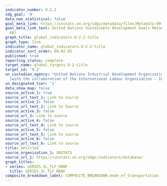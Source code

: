 ```yaml
---
indicator_number: 9.2.2
sdg_goal: '9'
data_non_statistical: false
goal_meta_link: https://unstats.un.org/sdgs/metadata/files/Metadata-09-02-02.pdf
goal_meta_link_text: United Nations Sustainable Development Goals Metadata (PDF 323
  KB)
graph_title: global_indicators.9-2-2-title
graph_type: line
indicator_name: global_indicators.9-2-2-title
indicator_sort_order: 09-02-02
published: true
reporting_status: complete
target_name: global_targets.9-2-title
target_id: '9.2'
un_custodian_agency: "United Nations Industrial Development Organization (UNIDO)\n\
  (with the collaboration of the International Labour Organization – ILO)"
un_designated_tier: '1'
data_show_map: false
source_active_1: true
source_url_text_1: Link to source
source_active_2: false
source_url_text_2: Link to Source
source_active_3: false
source_url_3: Link to source
source_active_4: false
source_url_text_4: Link to source
source_active_5: false
source_url_text_5: Link to source
source_active_6: false
source_url_text_6: Link to source
title: Untitled
source_organisation_1: UNSTATS
source_url_1: https://unstats.un.org/sdgs/indicators/database/
graph_titles:
- series: SERIES.SL_TLF_MANF
  title: SERIES.SL_TLF_MANF
composite_breakdown_label: COMPOSITE_BREAKDOWN.mode_of_transportation
---
```

